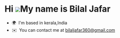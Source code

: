 Hi ![](https://user-images.githubusercontent.com/18350557/176309783-0785949b-9127-417c-8b55-ab5a4333674e.gif)My name is Bilal Jafar
===================================================================================================================================

*   🌍  I'm based in kerala,India
*   ✉️  You can contact me at [bilaljafar360@gmail.com](mailto:bilaljafar360@gmail.com)
